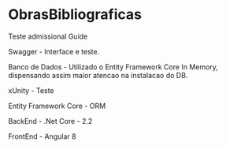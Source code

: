 # ObrasBibliograficas
Teste admissional Guide 

Swagger - Interface e teste.

Banco de Dados - Utilizado o Entity Framework Core In Memory, dispensando assim maior atencao na instalacao do DB.

xUnity - Teste

Entity Framework Core - ORM

BackEnd - .Net Core - 2.2

FrontEnd - Angular 8
